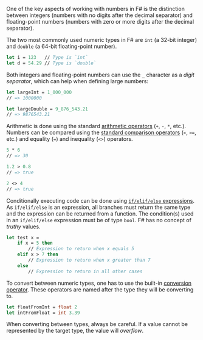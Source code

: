 One of the key aspects of working with numbers in F# is the distinction between integers (numbers with no digits after the decimal separator) and floating-point numbers (numbers with zero or more digits after the decimal separator).

The two most commonly used numeric types in F# are `int` (a 32-bit integer) and `double` (a 64-bit floating-point number).

```fsharp
let i = 123   // Type is `int`
let d = 54.29 // Type is `double`
```

Both integers and floating-point numbers can use the `_` character as a _digit separator_, which can help when defining large numbers:

```fsharp
let largeInt = 1_000_000
// => 1000000

let largeDouble = 9_876_543.21
// => 9876543.21
```

Arithmetic is done using the standard [arithmetic operators][arithmetic-operators] (`+`, `-`, `*`, etc.). Numbers can be compared using the [standard comparison operators][comparison-operators] (`<`, `>=`, etc.) and equality (`=`) and inequality (`<>`) operators.

```fsharp
5 * 6
// => 30

1.2 > 0.8
// => true

2 <> 4
// => true
```

Conditionally executing code can be done using [`if/elif/else` expressions][conditional-expression]. As `if/elif/else` is an expression, all branches must return the same type and the expression can be returned from a function. The condition(s) used in an `if/elif/else` expression must be of type `bool`. F# has no concept of _truthy_ values.

```fsharp
let test x =
    if x = 5 then
        // Expression to return when x equals 5
    elif x > 7 then
        // Expression to return when x greater than 7
    else
        // Expression to return in all other cases
```

To convert between numeric types, one has to use the built-in [conversion operator][conversion-operators]. These operators are named after the type they will be converting to.

```fsharp
let floatFromInt = float 2
let intFromFloat = int 3.39
```

When converting between types, always be careful. If a value cannot be represented by the target type, the value will _overflow_.

[conditional-expression]: https://docs.microsoft.com/en-us/dotnet/fsharp/language-reference/conditional-expressions-if-then-else
[conversion-operators]: https://docs.microsoft.com/en-us/dotnet/fsharp/language-reference/casting-and-conversions#arithmetic-types
[arithmetic-operators]: https://docs.microsoft.com/en-us/dotnet/fsharp/language-reference/symbol-and-operator-reference/arithmetic-operators
[comparison-operators]: https://docs.microsoft.com/en-us/dotnet/fsharp/language-reference/symbol-and-operator-reference/arithmetic-operators#summary-of-binary-comparison-operators
